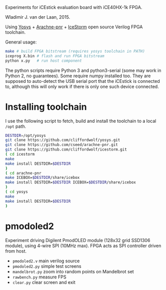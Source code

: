 Experiments for iCEstick evaluation board with iCE40HX-1k FPGA.

Wladimir J. van der Laan, 2015.

Using [Yosys](https://github.com/cliffordwolf/yosys) + [Arachne-pnr](https://github.com/cseed/arachne-pnr) + [IceStorm](https://github.com/cliffordwolf/icestorm) open source Verilog FPGA toolchain.

General usage:
```bash
make # build FPGA bitstream (requires yosys toolchain in PATH)
iceprog X.bin # flash and run FPGA bitstream
python x.py   # run host component
```

The python scripts require Python 3 and python3-serial (some may work in Python 2, no guarantees). Some require numpy installed too. They are supposed to auto-detect the USB serial port that the iCEstick is connected to, although this will only work if there is only one such device connected.

Installing toolchain
======================

I use the following script to fetch, build and install the toolchain to a local `/opt` path.

```bash
DESTDIR=/opt/yosys
git clone https://github.com/cliffordwolf/yosys.git
git clone https://github.com/cseed/arachne-pnr.git
git clone https://github.com/cliffordwolf/icestorm.git
( cd icestorm
make
make install DESTDIR=$DESTDIR
)
( cd arachne-pnr
make ICEBOX=$DESTDIR/share/icebox
make install DESTDIR=$DESTDIR ICEBOX=$DESTDIR/share/icebox
)
( cd yosys
make
make install DESTDIR=$DESTDIR
)
```

pmodoled2
============

Experiment driving Digilent PmodOLED module (128x32 grid SSD1306 module), using 4-wire SPI (10MHz max).
FPGA acts as SPI controller driven from host.

- `pmodoled2.v` main verilog source
- `pmodoled2.py` simple test screens
- `mandelbrot.py` zoom into random points on Mandelbrot set
- `rawbench.py` measure FPS
- `clear.py` clear screen and exit

